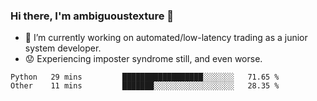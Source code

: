 ### Hi there, I'm ambiguoustexture 👋

<!--
**ambiguoustexture/ambiguoustexture** is a ✨ _special_ ✨ repository because its `README.md` (this file) appears on your GitHub profile.

Here are some ideas to get you started:
-->
- 🔭 I’m currently working on automated/low-latency trading as a junior system developer.
- :worried: Experiencing imposter syndrome still, and even worse.

<!--START_SECTION:waka-->

```text
Python   29 mins         ██████████████████░░░░░░░   71.65 %
Other    11 mins         ███████░░░░░░░░░░░░░░░░░░   28.35 %
```

<!--END_SECTION:waka-->
